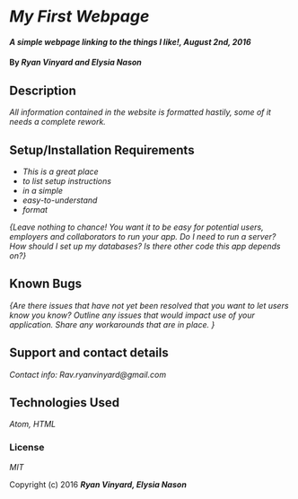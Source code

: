 # _My First Webpage_

#### _A simple webpage linking to the things I like!, August 2nd, 2016_

#### By _**Ryan Vinyard and Elysia Nason**_

## Description

_All information contained in the website is formatted hastily, some of it needs a complete rework._

## Setup/Installation Requirements

* _This is a great place_
* _to list setup instructions_
* _in a simple_
* _easy-to-understand_
* _format_

_{Leave nothing to chance! You want it to be easy for potential users, employers and collaborators to run your app. Do I need to run a server? How should I set up my databases? Is there other code this app depends on?}_

## Known Bugs

_{Are there issues that have not yet been resolved that you want to let users know you know?  Outline any issues that would impact use of your application.  Share any workarounds that are in place. }_

## Support and contact details

_Contact info: Rav.ryanvinyard@gmail.com_

## Technologies Used

_Atom, HTML_

### License

*MIT*

Copyright (c) 2016 **_Ryan Vinyard, Elysia Nason_**
